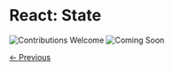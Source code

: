 # React: State

![Contributions Welcome][contributing-badge]
![Coming Soon][coming-soon-badge]

[&#x2190; Previous](props.md)

[contributing-badge]: https://img.shields.io/badge/contributions-welcome!-4BADFF.svg
[coming-soon-badge]: https://img.shields.io/badge/coming-soon!-FF6262.svg
